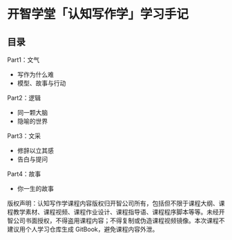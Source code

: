 # 开智学堂「认知写作学」学习手记

## 目录

Part1：文气

- 写作为什么难    
- 模型、故事与行动

Part2：逻辑

- 同一颗大脑  
- 隐喻的世界

Part3：文采

- 修辞以立其感
- 告白与提问

Part4：故事

- 你一生的故事


版权声明：认知写作学课程内容版权归开智公司所有，包括但不限于课程大纲、课程教学素材、课程视频、课程作业设计、课程指导语、课程程序脚本等等。未经开智公司书面授权，不得盗用课程内容；不得复制或伪造课程视频镜像。本次课程不建议用个人学习仓库生成 GitBook，避免课程内容外泄。 


